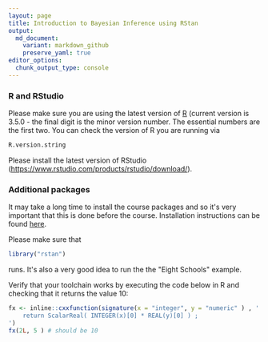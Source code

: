 ```yaml
---
layout: page
title: Introduction to Bayesian Inference using RStan
output:
  md_document:
    variant: markdown_github
    preserve_yaml: true
editor_options: 
  chunk_output_type: console
---
```


### R and RStudio

Please make sure you are using the latest version of [R](https://cran.r-project.org/) (current version is 3.5.0 - the final digit is the minor version number. The essential numbers are the first two. You can check the version of R you are running via

``` r
R.version.string
```

Please install the latest version of RStudio (<https://www.rstudio.com/products/rstudio/download/>).

### Additional packages

It may take a long time to install the course packages and so it's very important that this is done before the course. Installation instructions can be found [here](https://github.com/stan-dev/rstan/wiki/RStan-Getting-Started).

Please make sure that

``` r
library("rstan")
```

runs. It's also a very good idea to run the the "Eight Schools" example.

Verify that your toolchain works by executing the code below in R and checking that it returns the value 10:

``` r
fx <- inline::cxxfunction(signature(x = "integer", y = "numeric" ) , '
    return ScalarReal( INTEGER(x)[0] * REAL(y)[0] ) ;
')
fx(2L, 5 ) # should be 10
```
